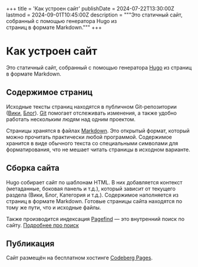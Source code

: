 +++
title = 'Как устроен сайт'
publishDate = 2024-07-22T13:30:00Z
lastmod = 2024-09-01T10:45:00Z
description = """Это статичный сайт, собранный с помощью генератора Hugo из \
страниц в формате Markdown."""
+++

# Как устроен сайт

Это статичный сайт, собранный с помощью генератора [Hugo](https://gohugo.io) из
страниц в формате Markdown.

## Содержимое страниц

Исходные тексты страниц находятся в публичном Git-репозитории
([Вики](https://github.com/KoolTechTricks/content),
[Блог](https://codeberg.org/KoolTechTricks/pages-blog)).
[Git](https://git-scm.com) помогает отслеживать изменения, а также удобно
работать нескольким людям над одним проектом.

Страницы хранятся в файлах [Markdown]. Это открытый формат, который можно
прочитать практически любой программой. Содержимое хранится в виде обычного
текста со специальными символами для форматирования, что не мешает читать
страницы в исходном варианте.

[Markdown]: https://daringfireball.net/projects/markdown

## Сборка сайта

Hugo собирает сайт по шаблонам HTML. В них добавляется контекст (метаданные,
боковая панель и т.д.), который зависит от текущего раздела
(Вики, Блог, Категория и т.д.). Содержимое наполняется из страниц в формате
Markdown. Готовые страницы сайта находятся по тому же пути, что и исходные
файлы.

Также производится индексация [Pagefind](https://pagefind.app) — это внутренний
поиск по сайту. [Подробнее про поиск](/faq/site-search)

## Публикация

Сайт размещён на бесплатном хостинге [Codeberg Pages](https://codeberg.page).
